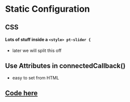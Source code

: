 # Static Configuration

## CSS
#### Lots of stuff inside a `<style> pt-slider {`
 - later we will split this off
 
## Use Attributes in connectedCallback()
 - easy to set from HTML 
 
## [Code here](https://github.com/MorganConrad/ptwd-slider/blob/master/src/03_slider.html)
